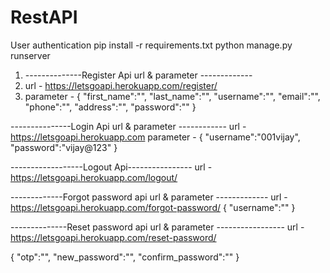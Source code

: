 # RestAPI
User authentication
pip install -r requirements.txt
python manage.py runserver

1. --------------Register Api url & parameter ------------- 
2. url  - https://letsgoapi.herokuapp.com/register/
3. parameter - 
 {
  "first_name":"",
  "last_name":"",
  "username":"",
  "email":"",
  "phone":"",
  "address":"",
  "password":""
}

---------------Login Api url & parameter ------------
url - https://letsgoapi.herokuapp.com
parameter - 
{
  "username":"001vijay",
  "password":"vijay@123"
}

------------------Logout Api----------------
url  - https://letsgoapi.herokuapp.com/logout/

-------------Forgot password api url & parameter -------------
url - https://letsgoapi.herokuapp.com/forgot-password/
{
"username":""
}

--------------Reset password api url & parameter -----------------
url - https://letsgoapi.herokuapp.com/reset-password/

{
"otp":"",
"new_password":"",
"confirm_password":""
}

